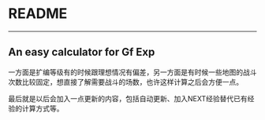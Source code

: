 # README

---

## An easy calculator for Gf Exp


一方面是扩编等级有的时候跟理想情况有偏差，另一方面是有时候一些地图的战斗次数比较固定，想直接了解需要战斗的场数，也许这样计算之后会方便一点。

最后就是以后会加入一点更新的内容，包括自动更新、加入NEXT经验替代已有经验的计算方式等。

